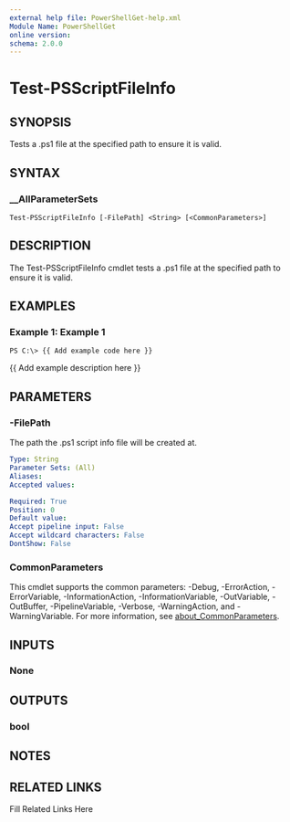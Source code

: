 ```yaml
---
external help file: PowerShellGet-help.xml
Module Name: PowerShellGet
online version: 
schema: 2.0.0
---
```


# Test-PSScriptFileInfo

## SYNOPSIS

Tests a .ps1 file at the specified path to ensure it is valid.

## SYNTAX

### __AllParameterSets

```
Test-PSScriptFileInfo [-FilePath] <String> [<CommonParameters>]
```

## DESCRIPTION

The Test-PSScriptFileInfo cmdlet tests a .ps1 file at the specified path to ensure it is valid.

## EXAMPLES

### Example 1: Example 1

```
PS C:\> {{ Add example code here }}
```

{{ Add example description here }}

## PARAMETERS

### -FilePath

The path the .ps1 script info file will be created at.

```yaml
Type: String
Parameter Sets: (All)
Aliases: 
Accepted values: 

Required: True
Position: 0
Default value: 
Accept pipeline input: False
Accept wildcard characters: False
DontShow: False
```


### CommonParameters

This cmdlet supports the common parameters: -Debug, -ErrorAction, -ErrorVariable, -InformationAction, -InformationVariable, -OutVariable, -OutBuffer, -PipelineVariable, -Verbose, -WarningAction, and -WarningVariable. For more information, see [about_CommonParameters](http://go.microsoft.com/fwlink/?LinkID=113216).

## INPUTS

### None



## OUTPUTS

### bool



## NOTES


## RELATED LINKS

Fill Related Links Here

